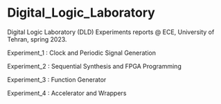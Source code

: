 # Digital_Logic_Laboratory

Digital Logic Laboratory (DLD) Experiments reports @ ECE, University of Tehran, spring 2023.


Experiment_1 : Clock and Periodic Signal Generation

Experiment_2 : Sequential Synthesis and FPGA Programming

Experiment_3 : Function Generator

Experiment_4 : Accelerator and Wrappers
